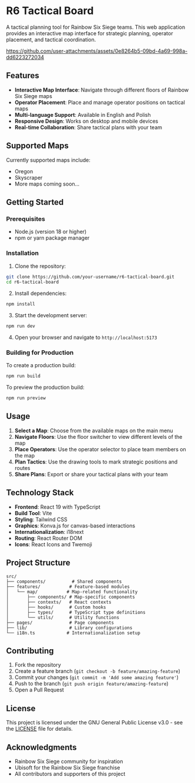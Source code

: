 # R6 Tactical Board

A tactical planning tool for Rainbow Six Siege teams. This web application provides an interactive map interface for strategic planning, operator placement, and tactical coordination.

https://github.com/user-attachments/assets/0e8264b5-09bd-4a69-998a-dd6223272034

## Features

- **Interactive Map Interface**: Navigate through different floors of Rainbow Six Siege maps
- **Operator Placement**: Place and manage operator positions on tactical maps
- **Multi-language Support**: Available in English and Polish
- **Responsive Design**: Works on desktop and mobile devices
- **Real-time Collaboration**: Share tactical plans with your team

## Supported Maps

Currently supported maps include:
- Oregon
- Skyscraper
- More maps coming soon...

## Getting Started

### Prerequisites

- Node.js (version 18 or higher)
- npm or yarn package manager

### Installation

1. Clone the repository:
```bash
git clone https://github.com/your-username/r6-tactical-board.git
cd r6-tactical-board
```

2. Install dependencies:
```bash
npm install
```

3. Start the development server:
```bash
npm run dev
```

4. Open your browser and navigate to `http://localhost:5173`

### Building for Production

To create a production build:

```bash
npm run build
```

To preview the production build:

```bash
npm run preview
```

## Usage

1. **Select a Map**: Choose from the available maps on the main menu
2. **Navigate Floors**: Use the floor switcher to view different levels of the map
3. **Place Operators**: Use the operator selector to place team members on the map
4. **Plan Tactics**: Use the drawing tools to mark strategic positions and routes
5. **Share Plans**: Export or share your tactical plans with your team

## Technology Stack

- **Frontend**: React 19 with TypeScript
- **Build Tool**: Vite
- **Styling**: Tailwind CSS
- **Graphics**: Konva.js for canvas-based interactions
- **Internationalization**: i18next
- **Routing**: React Router DOM
- **Icons**: React Icons and Twemoji

## Project Structure

```
src/
├── components/          # Shared components
├── features/           # Feature-based modules
│   └── map/           # Map-related functionality
│       ├── components/ # Map-specific components
│       ├── contexts/   # React contexts
│       ├── hooks/      # Custom hooks
│       ├── types/      # TypeScript type definitions
│       └── utils/      # Utility functions
├── pages/              # Page components
├── lib/                # Library configurations
└── i18n.ts            # Internationalization setup
```

## Contributing

1. Fork the repository
2. Create a feature branch (`git checkout -b feature/amazing-feature`)
3. Commit your changes (`git commit -m 'Add some amazing feature'`)
4. Push to the branch (`git push origin feature/amazing-feature`)
5. Open a Pull Request

## License

This project is licensed under the GNU General Public License v3.0 - see the [LICENSE](LICENSE) file for details.

## Acknowledgments

- Rainbow Six Siege community for inspiration
- Ubisoft for the Rainbow Six Siege franchise
- All contributors and supporters of this project
